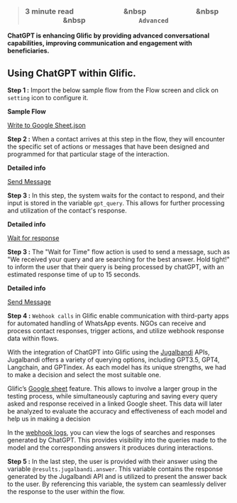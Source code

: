 > ### **3 minute read &nbsp; &nbsp; &nbsp; &nbsp; &nbsp; &nbsp; &nbsp; &nbsp; &nbsp; &nbsp; &nbsp; &nbsp; &nbsp; &nbsp; &nbsp &nbsp; &nbsp; &nbsp; &nbsp; &nbsp; &nbsp; &nbsp; &nbsp; &nbsp; &nbsp; &nbsp; &nbsp; &nbsp; &nbsp; &nbsp &nbsp; &nbsp; &nbsp; &nbsp; &nbsp; &nbsp; &nbsp; &nbsp; &nbsp; &nbsp; &nbsp; &nbsp; &nbsp; &nbsp; &nbsp &nbsp; &nbsp; &nbsp; &nbsp; &nbsp; &nbsp; &nbsp; &nbsp; &nbsp; &nbsp; &nbsp; &nbsp; &nbsp; &nbsp; &nbsp; `Advanced`**

**ChatGPT is enhancing Glific by providing advanced conversational capabilities, improving communication and engagement with beneficiaries.**

## Using ChatGPT within Glific.

**Step 1 :** Import the below sample flow  from the Flow screen and click on `setting` icon to configure it.

**Sample Flow**

[Write to Google Sheet.json](https://raw.githubusercontent.com/glific/docs/main/docs/3.%20Flows/3.%20Flow%20Features/write_to_sheet.json)

**Step 2 :** When a contact arrives at this step in the flow, they will encounter the specific set of actions or messages that have been designed and programmed for that particular stage of the interaction.

**Detailed info**

[Send Message](https://cc.tides.coloredcow.com/flow/configure/e18d078b-a774-4bb9-a645-6d729be01399)

**Step 3 :** In this step, the system waits for the contact to respond, and their input is stored in the variable `gpt_query`. This allows for further processing and utilization of the contact's response.

**Detailed info**

[Wait for response](https://glific.github.io/docs/docs/Product%20Features/Flows/Flow%20Actions/Wait%20for%20the%20contact%20to%20respond)

**Step 3 :** The "Wait for Time" flow action is used to send a message, such as "We received your query and are searching for the best answer. Hold tight!" to inform the user that their query is being processed by chatGPT, with an estimated response time of up to 15 seconds.

**Detailed info**

[Send Message](https://glific.github.io/docs/docs/Product%20Features/Flows/Flow%20Actions/Wait%20for%20time)


**Step 4 :** `Webhook calls` in Glific enable communication with third-party apps for automated handling of WhatsApp events. NGOs can receive and process contact responses, trigger actions, and utilize webhook response data within flows.

With the integration of ChatGPT into Glific using the [Jugalbandi](https://www.jugalbandi.ai/) APIs, Jugalbandi offers a variety of querying options, including GPT3.5, GPT4, Langchain, and GPTindex. As each model has its unique strengths, we had to make a decision and select the most suitable one.

 Glific’s  [Google sheet](https://glific.github.io/docs/docs/Product%20Features/Flows/Flow%20Actions/Link%20Google%20Sheets/) feature. This allows to involve a larger group in the testing process, while simultaneously capturing and saving every query asked and response received in a linked Google sheet. This data will later be analyzed to evaluate the accuracy and effectiveness of each model and help us in making a decision

In the [webhook logs](https://cc.tides.coloredcow.com/webhook-logs), you can view the logs of searches and responses generated by ChatGPT. This provides visibility into the queries made to the model and the corresponding answers it produces during interactions.

**Step 5 :** In the last step, the user is provided with their answer using the variable `@results.jugalbandi.answer`. This variable contains the response generated by the Jugalbandi API and is utilized to present the answer back to the user. By referencing this variable, the system can seamlessly deliver the response to the user within the flow.